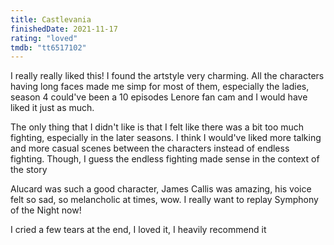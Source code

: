 ```yaml
---
title: Castlevania
finishedDate: 2021-11-17
rating: "loved"
tmdb: "tt6517102"
---
```


I really really liked this! I found the artstyle very charming. All the characters having long faces made me simp for most of them, especially the ladies, season 4 could've been a 10 episodes Lenore fan cam and I would have liked it just as much.

The only thing that I didn't like is that I felt like there was a bit too much fighting, especially in the later seasons. I think I would've liked more talking and more casual scenes between the characters instead of endless fighting. Though, I guess the endless fighting made sense in the context of the story

Alucard was such a good character, James Callis was amazing, his voice felt so sad, so melancholic at times, wow. I really want to replay Symphony of the Night now!

I cried a few tears at the end, I loved it, I heavily recommend it
